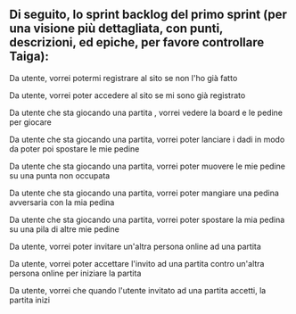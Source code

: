 Di seguito, lo sprint backlog del primo sprint (per una visione più dettagliata, con punti, descrizioni, ed epiche, per favore controllare Taiga):
---

Da utente, vorrei potermi registrare al sito se non l'ho già fatto

Da utente, vorrei poter accedere al sito se mi sono già registrato

Da utente che sta giocando una partita , vorrei vedere la board e le pedine per giocare

Da utente che sta giocando una partita, vorrei poter lanciare i dadi in modo da poter poi spostare le mie pedine

Da utente che sta giocando una partita, vorrei poter muovere le mie pedine su una punta non occupata

Da utente che sta giocando una partita, vorrei poter mangiare una pedina avversaria con la mia pedina

Da utente che sta giocando una partita, vorrei poter spostare la mia pedina su una pila di altre mie pedine

Da utente, vorrei poter invitare un'altra persona online ad una partita

Da utente, vorrei poter accettare l'invito ad una partita contro un'altra persona online per iniziare la partita

Da utente, vorrei che quando l'utente invitato ad una partita accetti, la partita inizi